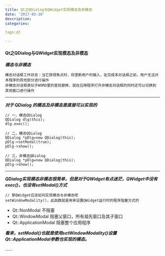 ```yaml
---
title: Qt之QDialog与QWidget实现模态及非模态
date: '2017-03-20'
description:
categories:

tags:qt

---
```


>

#### Qt之QDialog与QWidget实现模态及非模态

>

***模态与非模态***

>

	模态对话框工作状态：当它获得焦点时，将垄断用户的输入，在完成本对话框之前，用户无法对本程序的其他部分进行操作	
	非模态对话框类似于WORD里的查找替换，就在应用程序打开非模态对话框的同时还可以切换到其他窗口进行操作

>


---

>

***对于 QDialog 的模态及非模态是直接可以实现的***

>

	// 一，模态QDialog
	QDialog dlg(this);
	dlg.exec();

	// 二，模态QDialog
	QDialog *pDlg=new QDialog(this);
	pDlg->setModal(true);
	pDlg->show();

	// 三，非模态QDialog
	QDialog *pDlg=new QDialog(this);
	pDlg->show();

>

---

>

***QDialog实现模态非模态很简单，但是对于QWidget有点迷茫，QWidget中没有exec()，也没有setModal()方式***

>

	// 那QWidget应该如何实现模态与非模态呢
	setWindowModality()，此函数就是用来设置QWidget运行时的程序阻塞方式的

>

* Qt::NonModal		不阻塞
* Qt::WindowModal	阻塞父窗口，所有祖先窗口及其子窗口
* Qt::ApplicationModal	阻塞整个应用程序

>

***看来，setModal()也就是使用setWindowModality()设置Qt::ApplicationModal参数也实现的模态。***

>

......

>
